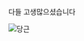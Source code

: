 다들 고생많으셨습니다

![당근](https://github.com/oracleteam2/DANGGEUN_PROJECT/assets/126844607/7f39c56f-4ea0-4d50-b257-c2a74cd0ea7e)

